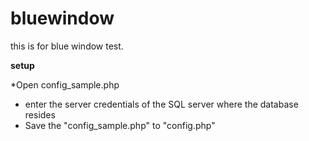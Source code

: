 # bluewindow
this is for blue window test.

**setup**

 *Open config_sample.php
 * enter the server credentials of the SQL server where the database resides
 * Save the "config_sample.php" to "config.php"  

